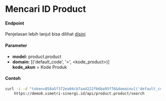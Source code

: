 # Mencari ID Product
#### Endpoint
Penjelasan lebih lanjut bisa dilihat [disini](../list_api/search_data.md)

#### Parameter
- <b>model:</b> product.product</br>
- <b>domain:</b> [('default_code', '=', <kode_product>)]</br>
<b>kode_akun</b> = Kode Produk

#### Contoh
````bash
curl -i -d "token=858a5f372ea04cb7aad222fb6ba95f76&domain=[('default_code', '=', 'R902382')]" \
    https://demo8.simetri-sinergi.id/api/product.product/search
````
